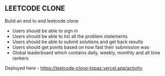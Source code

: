 ## LEETCODE CLONE

Build an end to end leetcode clone

 - Users should be able to sign in
 - Users should be able to list all the problem statements
 - Users should be able to submit solutions and get back results
 - Users should get points based on how fast their submission was
 - Global leaderboard which contains daily, weekly, monthly and all time rankers

Deployed here - https://leetcode-clone-topaz.vercel.app/activity
